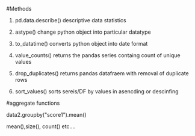 #Methods

1. pd.data.describe()
descriptive data statistics

2. astype() 
change python object into particular datatype

3. to_datatime()
converts python object into date format

4. value_counts()
returns the pandas series containg count of unique values

5. drop_duplicates()
returns pandas datafraem with removal of duplicate rows

6. sort_values()
sorts sereis/DF by values in asencding or descinfing

#aggregate functions

data2.groupby("score1").mean()

mean(),size(), count() etc....